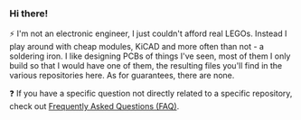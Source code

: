 ### Hi there!
⚡ I'm not an electronic engineer, I just couldn't afford real LEGOs. Instead I play around with cheap modules, KiCAD and more often than not - a soldering iron. I like designing PCBs of things I've seen, most of them I only build so that I would have one of them, the resulting files you'll find in the various repositories here. As for guarantees, there are none.

❓ If you have a specific question not directly related to a specific repository, check out [Frequently Asked Questions (FAQ)](https://github.com/tebl/tebl/blob/main/faq.md).
